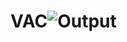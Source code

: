 # VAC![Output](https://github.com/Akshay21003/VAC/assets/138113290/5f2b0e46-87d5-43e8-af4f-25399a1f6bf6)

